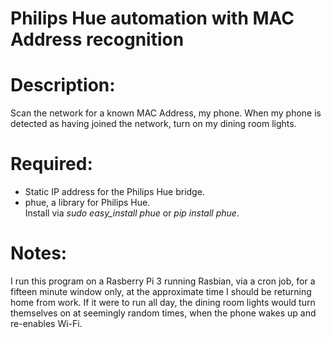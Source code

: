 # Philips Hue automation with MAC Address recognition
# Description:
Scan the network for a known MAC Address, my phone.  When my phone is detected as having joined the network, turn on my dining room lights.

# Required:
 * Static IP address for the Philips Hue bridge.  
 * phue, a library for Philips Hue.  
	Install via *sudo easy_install phue* or *pip install phue*.  
	
# Notes:  
I run this program on a Rasberry Pi 3 running Rasbian, via a cron job, for a fifteen minute window only, at the approximate time I should be returning home from work.  If it were to run all day, the dining room lights would turn themselves on at seemingly random times, when the phone wakes up and re-enables Wi-Fi.
